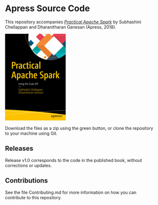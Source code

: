 # Apress Source Code

This repository accompanies [*Practical Apache Spark*](https://www.apress.com/9781484236512) by Subhashini Chellappan and Dharanitharan Ganesan
 (Apress, 2018).

[comment]: #cover
![Cover image](9781484236512.jpg)

Download the files as a zip using the green button, or clone the repository to your machine using Git.

## Releases

Release v1.0 corresponds to the code in the published book, without corrections or updates.

## Contributions

See the file Contributing.md for more information on how you can contribute to this repository.
